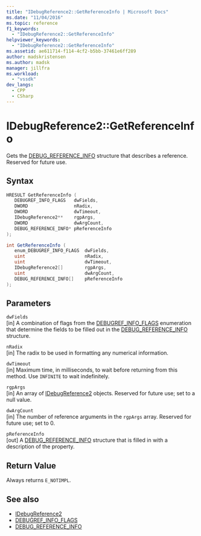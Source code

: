 ```yaml
---
title: "IDebugReference2::GetReferenceInfo | Microsoft Docs"
ms.date: "11/04/2016"
ms.topic: reference
f1_keywords:
  - "IDebugReference2::GetReferenceInfo"
helpviewer_keywords:
  - "IDebugReference2::GetReferenceInfo"
ms.assetid: ae611714-f114-4cf2-b5bb-37461e6ff289
author: madskristensen
ms.author: madsk
manager: jillfra
ms.workload:
  - "vssdk"
dev_langs:
  - CPP
  - CSharp
---
```

# IDebugReference2::GetReferenceInfo
Gets the [DEBUG_REFERENCE_INFO](../../../extensibility/debugger/reference/debug-reference-info.md) structure that describes a reference. Reserved for future use.

## Syntax

```cpp
HRESULT GetReferenceInfo ( 
   DEBUGREF_INFO_FLAGS   dwFields,
   DWORD                 nRadix,
   DWORD                 dwTimeout,
   IDebugReference2**    rgpArgs,
   DWORD                 dwArgCount,
   DEBUG_REFERENCE_INFO* pReferenceInfo
);
```

```csharp
int GetReferenceInfo ( 
   enum_DEBUGREF_INFO_FLAGS  dwFields,
   uint                      nRadix,
   uint                      dwTimeout,
   IDebugReference2[]        rgpArgs,
   uint                      dwArgCount,
   DEBUG_REFERENCE_INFO[]    pReferenceInfo
);
```

## Parameters
`dwFields`\
[in] A combination of flags from the [DEBUGREF_INFO_FLAGS](../../../extensibility/debugger/reference/debugref-info-flags.md) enumeration that determine the fields to be filled out in the [DEBUG_REFERENCE_INFO](../../../extensibility/debugger/reference/debug-reference-info.md) structure.

`nRadix`\
[in] The radix to be used in formatting any numerical information.

`dwTimeout`\
[in] Maximum time, in milliseconds, to wait before returning from this method. Use `INFINITE` to wait indefinitely.

`rgpArgs`\
[in] An array of [IDebugReference2](../../../extensibility/debugger/reference/idebugreference2.md) objects. Reserved for future use; set to a null value.

`dwArgCount`\
[in] The number of reference arguments in the `rgpArgs` array. Reserved for future use; set to 0.

`pReferenceInfo`\
[out] A [DEBUG_REFERENCE_INFO](../../../extensibility/debugger/reference/debug-reference-info.md) structure that is filled in with a description of the property.

## Return Value
 Always returns `E_NOTIMPL`.

## See also
- [IDebugReference2](../../../extensibility/debugger/reference/idebugreference2.md)
- [DEBUGREF_INFO_FLAGS](../../../extensibility/debugger/reference/debugref-info-flags.md)
- [DEBUG_REFERENCE_INFO](../../../extensibility/debugger/reference/debug-reference-info.md)